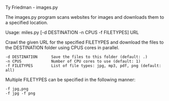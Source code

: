 Ty Friedman - images.py

The images.py program scans websites for images and downloads them to a specified location.

Usage: miles.py [-d DESTINATION -n CPUS -f FILETYPES] URL

Crawl the given URL for the specified FILETYPES and download the files to the
DESTINATION folder using CPUS cores in parallel.

    -d DESTINATION      Save the files to this folder (default: .)
    -n CPUS             Number of CPU cores to use (default: 1)
    -f FILETYPES        List of file types: jpg, mp3, pdf, png (default: all)

Multiple FILETYPES can be specified in the following manner:

    -f jpg,png
    -f jpg -f png
